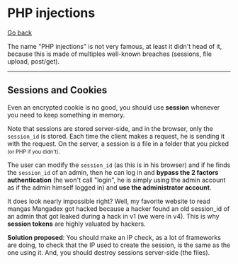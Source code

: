 # PHP injections

[Go back](../../../../programming/web/_general/_old/general/index.md#security)

The name "PHP injections" is not very famous, at least it didn't head of it, because this is made of multiples well-known breaches (sessions, file upload, post/get).

<hr class="sl">

## Sessions and Cookies

Even an encrypted cookie is no good, you should use **session** whenever you need to keep something in memory.

Note that sessions are stored server-side, and in the browser, only the `session_id` is stored. Each time the client makes a request, he is sending it with the request. On the server, a session is a file in a folder that you picked <small>(or PHP if you didn't)</small>.

The user can modify the `session_id` (as this is in his browser) and if he finds the `session_id` of an admin, then he can log in and **bypass the 2 factors authentication** (he won't call "login", he is simply using the admin account as if the admin himself logged in) and **use the administrator account**.

It does look nearly impossible right? Well, my favorite website to read mangas Mangadex got hacked because a hacker found an old session_id of an admin that got leaked during a hack in v1 (we were in v4). This is why **session tokens** are highly valuated by hackers.

**Solution proposed**: You should make an IP check, as a lot of frameworks are doing, to check that the IP used to create the session, is the same as the one using it. And, you should destroy sessions server-side (the files).